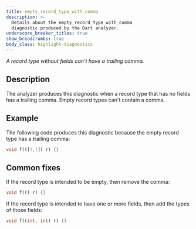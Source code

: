 ```yaml
---
title: empty_record_type_with_comma
description: >-
  Details about the empty_record_type_with_comma
  diagnostic produced by the Dart analyzer.
underscore_breaker_titles: true
show_breadcrumbs: true
body_class: highlight-diagnostics
---
```


_A record type without fields can't have a trailing comma._

## Description

The analyzer produces this diagnostic when a record type that has no
fields has a trailing comma. Empty record types can't contain a comma.

## Example

The following code produces this diagnostic because the empty record type
has a trailing comma:

```dart
void f(([!,!]) r) {}
```

## Common fixes

If the record type is intended to be empty, then remove the comma:

```dart
void f(() r) {}
```

If the record type is intended to have one or more fields, then add the
types of those fields:

```dart
void f((int, int) r) {}
```
